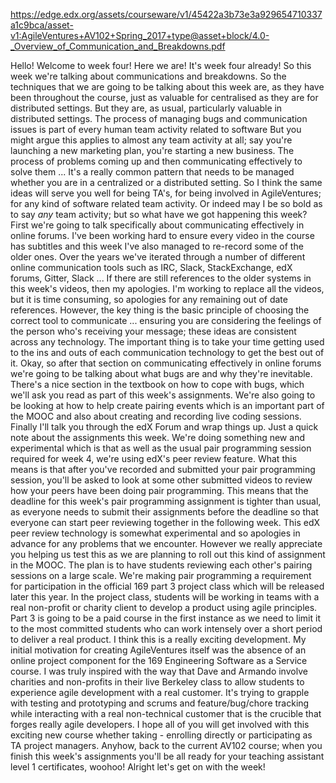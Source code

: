 https://edge.edx.org/assets/courseware/v1/45422a3b73e3a929654710337a1c9bca/asset-v1:AgileVentures+AV102+Spring_2017+type@asset+block/4.0-_Overview_of_Communication_and_Breakdowns.pdf

Hello! Welcome to week four! Here we are!
It's week four already!
So this week we're talking about communications and breakdowns.
So the techniques that we are going to be talking about this week are, as they have
been throughout the course,
just as valuable for centralised as they are for distributed settings.
But they are, as usual, particularly valuable in
distributed settings.
The process of managing bugs and communication issues is part of every human
team activity related to software
But you might argue this applies to almost any team activity at all;
say you're launching a new marketing plan, you're
starting a new business.
The process of problems coming up and then communicating effectively to solve them ...
It's a really common pattern that needs to be managed whether you are in a centralized
or a distributed setting.
So I think the same ideas will serve you well for being TA's, for being involved in
AgileVentures; for any kind of software related team activity.
Or indeed may I be so bold as to say *any* team activity;
but so what have we got happening this week?
First we're going to talk specifically about communicating effectively in online forums.
I've been working hard to ensure every video in the course has subtitles and this week
I've also managed to re-record some of the older ones.
Over the years we've iterated through a number of different online communication tools such
as IRC, Slack, StackExchange, edX forums, Gitter, Slack ...
If there are still references to the older systems in this week's videos, then my apologies.
I'm working to replace all the videos, but it is time consuming, so apologies for any
remaining out of date references.
However, the key thing is the basic principle of choosing the correct tool to communicate
...
ensuring you are considering the feelings of the person who's receiving your message;
these ideas are consistent across any technology.
The important thing is to take your time getting used to the ins and outs of each communication
technology to get the best out of it.
Okay, so after that section on communicating effectively in online forums we're going to
be talking about what bugs are and why they're inevitable.
There's a nice section in the textbook on how to cope with bugs, which we'll ask you
read as part of this week's assignments.
We're also going to be looking at how to help create pairing events which is an important
part of the MOOC and also about creating and recording live coding sessions.
Finally I'll talk you through the edX Forum and wrap things up.
Just a quick note about the assignments this week.
We're doing something new and experimental which is that as well as the usual pair programming
session required for week 4, we're using edX's peer review feature.
What this means is that after you've recorded and submitted your pair programming session,
you'll be asked to look at some other submitted videos to review how your peers have been
doing pair programming.
This means that the deadline for this week's pair programming assignment is tighter than
usual, as everyone needs to submit their assignments before the deadline so that everyone can start
peer reviewing together in the following week.
This edX peer review technology is somewhat experimental and so apologies in advance for any problems that
we encounter.
However we really appreciate you helping us test this as we are planning to roll out this
kind of assignment in the MOOC.
The plan is to have students reviewing each other's pairing sessions on a large scale.
We're making pair programming a requirement for participation in the official 169 part
3 project class which will be released later this year.
In the project class, students will be working in teams with a real non-profit or charity
client to develop a product using agile principles.
Part 3 is going to be a paid course in the first instance as we need to limit it to the
most committed students who can work intensely over a short period to deliver a real product.
I think this is a really exciting development. My initial motivation for creating AgileVentures
itself was the absence of an online project component for the 169 Engineering Software
as a Service course.
I was truly inspired with the way that Dave and Armando involve charities and non-profits
in their live Berkeley class to allow students to experience agile development with a real
customer.
It's trying to grapple with testing and prototyping and scrums and feature/bug/chore tracking
while interacting with a real non-technical customer that is the crucible that forges
really agile developers.
I hope all of you will get involved with this exciting new course whether taking - enrolling
directly or participating as TA project managers.
Anyhow, back to the current AV102 course; when you finish this week's assignments you'll
be all ready for your teaching assistant level 1
certificates, woohoo!
Alright let's get on with the week!
